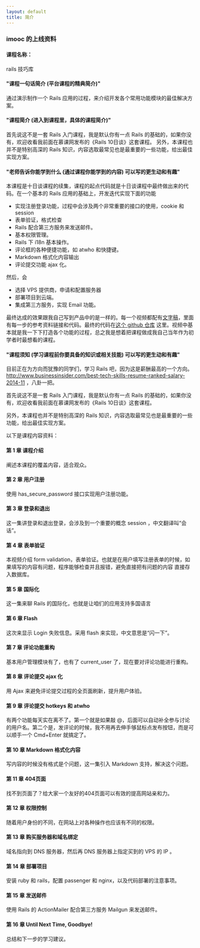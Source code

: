 ```yaml
---
layout: default
title: 简介
---
```


### imooc 的上线资料

#### 课程名称：

rails 技巧库

#### "课程一句话简介 (平台课程的精典简介)"

通过演示制作一个 Rails 应用的过程，来介绍开发各个常用功能模块的最佳解决方案。

#### "课程简介 (进入到课程里，具体的课程简介)"

首先说这不是一套 Rails 入门课程，我是默认你有一点 Rails 的基础的，如果你没有，欢迎收看我前面在慕课网发布的《Rails 10日谈》这套课程。 另外，本课程也并不是特别高深的 Rails 知识，内容选取最常见也是最重要的一些功能，给出最佳实现方案。

#### "老师告诉你能学到什么 (通过课程你能学到的内容) 可以写的更生动和有趣"

本课程是十日谈课程的续集，课程的起点代码就是十日谈课程中最终做出来的代码。在一个基本的 Rails 应用的基础上，开发迭代实现下面的功能

- 实现注册登录功能，过程中会涉及两个非常重要的接口的使用，cookie 和 session
- 表单验证，格式检查
- Rails 配合第三方服务来发送邮件。
- 基本权限管理。
- Rails 下 i18n 基本操作。
- 评论框的各种便捷功能，如 atwho 和快捷键。
- Markdown 格式化内容输出
- 评论提交功能 ajax 化。

然后，会

- 选择 VPS 提供商，申请和配置服务器
- 部署项目到云端。
- 集成第三方服务，实现 Email 功能。

最终达成的效果跟我自己写到产品中的是一样的。每一个视频都配有[文字稿](http://happypeter.github.io/rails-tricks/)，里面有每一步的参考资料链接和代码。最终的代码在[这个 github 仓库](https://github.com/happypeter/rails-tricks) 这里。视频中基本就是我一下下打造各个功能的过程，总之我是想着把课程做成我自己当年作为初学者时最想看的课程。


#### "课程须知 (学习课程前你要具备的知识或相关技能) 可以写的更生动和有趣"

目前正在为方向而犹豫的同学们，学习 Rails 吧，因为这是薪酬最高的一个方向。 <http://www.businessinsider.com/best-tech-skills-resume-ranked-salary-2014-11> ，八卦一把。

首先说这不是一套 Rails 入门课程，我是默认你有一点 Rails 的基础的，如果你没有，欢迎收看我前面在慕课网发布的《Rails 10日谈》这套课程。

另外，本课程也并不是特别高深的 Rails 知识，内容选取最常见也是最重要的一些功能，给出最佳实现方案。

以下是课程内容资料：

#### 第 1 章 课程介绍
阐述本课程的覆盖内容，适合观众。

#### 第 2 章 用户注册
使用 has_secure_password 接口实现用户注册功能。

#### 第 3 章 登录和退出
这一集讲登录和退出登录，会涉及到一个重要的概念 session ，中文翻译叫“会话”。

#### 第 4 章 表单验证
本视频介绍 form validation，表单验证。也就是在用户填写注册表单的时候，如果填写的内容有问题，程序能够检查并且报错，避免直接把有问题的内容 直接存入数据库。

#### 第 5 章 国际化
这一集来聊 Rails 的国际化，也就是让咱们的应用支持多国语言

#### 第 6 章 Flash
这次来显示 Login 失败信息。采用 flash 来实现，中文意思是“闪一下”。

#### 第 7 章 评论功能重构
基本用户管理模块有了，也有了 current_user 了，现在要对评论功能进行重构。

#### 第 8 章 评论提交 ajax 化
用 Ajax 来避免评论提交过程的全页面刷新，提升用户体验。

#### 第 9 章 评论提交 hotkeys 和 atwho
有两个功能每天实在离不了。第一个就是如果敲 @，后面可以自动补全参与讨论的用户名。第二个是，发评论的时候，我不用再去伸手够鼠标点发布按钮，而是可以顺手一个 Cmd+Enter 就搞定了。

#### 第 10 章 Markdown 格式化内容
写内容的时候没有格式是个问题，这一集引入 Markdown 支持，解决这个问题。

#### 第 11 章 404页面
找不到页面了？给大家一个友好的404页面可以有效的提高网站亲和力。

#### 第 12 章 权限控制
随着用户身份的不同，在网站上对各种操作也应该有不同的权限。

#### 第 13 章 购买服务器和域名绑定
域名指向到 DNS 服务器，然后再 DNS 服务器上指定买到的 VPS 的 IP 。

#### 第 14 章 部署项目
安装 ruby 和 rails，配置 passenger 和 nginx，以及代码部署的注意事项。

#### 第 15 章 发送邮件
使用 Rails 的 ActionMailer 配合第三方服务 Mailgun 来发送邮件。

#### 第 16 章 Until Next Time, Goodbye!
总结和下一步的学习建议。
